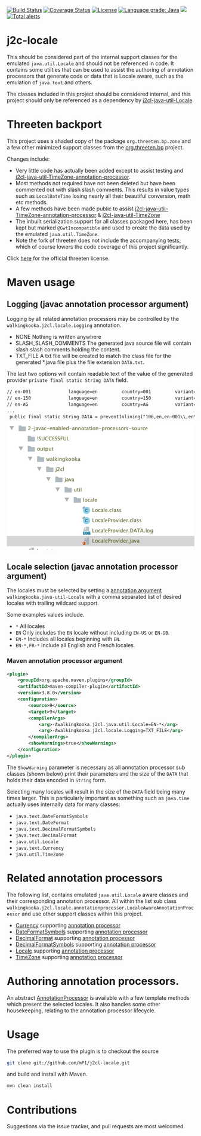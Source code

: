 [![Build Status](https://github.com/mP1/j2cl-locale/workflows/build.yaml/badge.svg)](https://github.com/mP1/j2cl-locale/actions/workflows/build.yaml/badge.svg)
[![Coverage Status](https://coveralls.io/repos/github/mP1/j2cl-locale/badge.svg?branch=master)](https://coveralls.io/github/mP1/j2cl-locale?branch=master)
[![License](https://img.shields.io/badge/License-Apache%202.0-blue.svg)](https://opensource.org/licenses/Apache-2.0)
[![Language grade: Java](https://img.shields.io/lgtm/grade/java/g/mP1/j2cl-locale.svg?logo=lgtm&logoWidth=18)](https://lgtm.com/projects/g/mP1/j2cl-locale/context:java)
![](https://tokei.rs/b1/github/mP1/j2cl-locale)
[![Total alerts](https://img.shields.io/lgtm/alerts/g/mP1/j2cl-locale.svg?logo=lgtm&logoWidth=18)](https://lgtm.com/projects/g/mP1/j2cl-locale/alerts/)



j2c-locale
=================

This should be considered part of the internal support classes for the emulated `java.util.Locale` and should not be referenced in code.
It contains some utilties that can be used to assist the authoring of annotation processors that generate code or data that is Locale aware,
such as the emulation of `java.text` and others.

The classes included in this project should be considered internal, and this project should only be referenced as a dependency
by [j2cl-java-util-Locale](https://travis-ci.com/mP1/j2cl-java-util-Locale).



# Threeten backport

This project uses a shaded copy of the package `org.threeten.bp.zone` and a few other minimized support classes from the
[org.threeten.bp](https://www.threeten.org/) project.

Changes include:

- Very little code has actually been added except to assist testing and [j2cl-java-util-TimeZone-annotation-processor](https://github.com/mP1/j2cl-java-util-TimeZone-annotation-processor).
- Most methods not required have not been deleted but have been commented out with slash slash comments. This results in value types such as `LocalDateTime` losing nearly all their beautiful conversion, math etc methods.
- A few methods have been made public to assist [j2cl-java-util-TimeZone-annotation-processor](https://github.com/mP1/j2cl-java-util-TimeZone-annotation-processor) & [j2cl-java-util-TimeZone](https://github.com/mP1/j2cl-java-util-TimeZone)
- The inbuilt serialization support for all classes packaged here, has been kept but marked `@GwtIncompatible` and used to create the data used by the emulated `java.util.TimeZone`.
- Note the fork of threeten does not include the accompanying tests, which of course lowers the code coverage of this project significantly.

Click [here](https://github.com/ThreeTen/threetenbp/blob/master/LICENSE.txt) for the official threeten license. 



# Maven usage

## Logging (javac annotation processor argument)

Logging by all related annotation processors may be controlled by the `walkingkooka.j2cl.locale.Logging` annotation. 

- NONE Nothing is written anywhere
- SLASH_SLASH_COMMENTS The generated java source file will contain slash slash comments holding the content.
- TXT_FILE A txt file will be created to match the class file for the generated *.java file plus the file extension `DATA.txt`.

The last two options will contain readable text of the value of the generated provider `private final static String DATA` field. 

```txt
// en-001              language=en         country=001         variant=            script=             encoded=en-001,en,001
// en-150              language=en         country=150         variant=            script=             encoded=en-150,en,150
// en-AG               language=en         country=AG          variant=            script=             encoded=en-AG,en,AG
...
 public final static String DATA = preventInlining("106,en,en-001\\,en\...
```

![Sample TXT_FILE](walkingkooka.j2cl.logging.Logging.png)



## Locale selection (javac annotation processor argument)

The locales must be selected by setting a [annotation argument](https://docs.oracle.com/javase/7/docs/technotes/tools/windows/javac.html)
`walkingkooka.java-util-Locale` with a comma separated list of desired locales with trailing wildcard support.

Some examples values include.

- `*` All locales
- `EN` Only includes the `EN` locale without including `EN-US` or `EN-GB`.
- `EN-*` Includes all locales beginning with `EN`.
- `EN-*,FR-*` Include all English and French locales.



### Maven annotation processor argument

```xml
<plugin>
    <groupId>org.apache.maven.plugins</groupId>
    <artifactId>maven-compiler-plugin</artifactId>
    <version>3.8.0</version>
    <configuration>
        <source>9</source>
        <target>9</target>
        <compilerArgs>
            <arg>-Awalkingkooka.j2cl.java.util.Locale=EN-*</arg>
            <arg>-Awalkingkooka.j2cl.locale.Logging=TXT_FILE</arg>
        </compilerArgs>
        <showWarnings>true</showWarnings>
    </configuration>
</plugin>
```

The `ShowWarning` parameter is necessary as all annotation processor sub classes (shown below) print their parameters and
the size of the `DATA` that holds their data encoded in `String` form.

Selecting many locales will result in the size of the `DATA` field being many times larger. This is particularly important
as something such as `java.time` actually uses internally data for many classes:

- `java.text.DateFormatSymbols`
- `java.text.DateFormat`
- `java.text.DecimalFormatSymbols`
- `java.text.DecimalFormat`
- `java.util.Locale`
- `java.text.Currency`
- `java.util.TimeZone`



# Related annotation processors

The following list, contains emulated `java.util.Locale` aware classes and their corresponding annotation processor.
All within the list sub class `walkingkooka.j2cl.locale.annotationprocessor.LocaleAwareAnnotationProcessor` and use other
support classes within this project.

- [Currency](https://github.com/mP1/j2cl-java-util-Currency) supporting [annotation processor](https://github.com/mP1/j2cl-java-util-currency-annotation-processsor)
- [DateFormatSymbols](https://github.com/mP1/j2cl-java-text) supporting [annotation processor](https://github.com/mP1/j2cl-java-text-annotation-processor/blob/master/src/main/java/walkingkooka/j2cl/java/text/annotationprocessor/DateFormatSymbolsProviderAnnotationProcessor.java)
- [DecimalFormat](https://github.com/mP1/j2cl-java-text) supporting [annotation processor](https://github.com/mP1/j2cl-java-text-annotation-processor/blob/master/src/main/java/walkingkooka/j2cl/java/text/annotationprocessor/DecimalFormatProviderAnnotationProcessor.java)
- [DecimalFormatSymbols](https://github.com/mP1/j2cl-java-text) supporting [annotation processor](https://github.com/mP1/j2cl-java-text-annotation-processor/blob/master/src/main/java/walkingkooka/j2cl/java/text/annotationprocessor/DecimalFormatSymbolsProviderAnnotationProcessor.java)
- [Locale](https://github.com/mP1/j2cl-java-util-Locale) supporting [annotation processor](https://github.com/mP1/j2cl-java-util-locale-annotation-processsor)
- [TimeZone](https://github.com/mP1/j2cl-java-util-TimeZone) supporting [annotation processor](https://github.com/mP1/j2cl-java-util-TimeZone-annotation-processsor)



# Authoring annotation processors.

An abstract [AnnotationProcessor](https://github.com/mP1/j2cl-locale/blob/master/src/main/java/walkingkooka/j2cl/locale/annotationprocessor/LocaleAwareAnnotationProcessor.java)
is available with a few template methods which present the selected locales. It also handles some other housekeeping,
relating to the annotation processor lifecycle.

 

# Usage

The preferred way to use the plugin is to checkout the source

```bash
git clone git://github.com/mP1/j2cl-locale.git
```

and build and install with Maven.

```bash
mvn clean install
```



# Contributions

Suggestions via the issue tracker, and pull requests are most welcomed.



